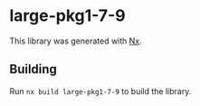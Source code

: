 # large-pkg1-7-9

This library was generated with [Nx](https://nx.dev).

## Building

Run `nx build large-pkg1-7-9` to build the library.
